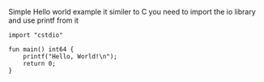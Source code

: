 Simple Hello world example it similer to C you need to import the io library and use printf from it

```
import "cstdio"

fun main() int64 {
    printf("Hello, World!\n");
    return 0;
}
```
